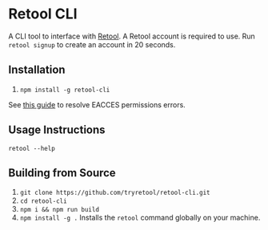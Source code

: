 # Retool CLI

A CLI tool to interface with [Retool](https://retool.com/). A Retool account is required to use. Run `retool signup` to create an account in 20 seconds.

## Installation

1. `npm install -g retool-cli`

See [this guide](https://docs.npmjs.com/resolving-eacces-permissions-errors-when-installing-packages-globally) to resolve EACCES permissions errors.

## Usage Instructions

`retool --help`

## Building from Source

1. `git clone https://github.com/tryretool/retool-cli.git`
2. `cd retool-cli`
3. `npm i && npm run build`
4. `npm install -g .` Installs the `retool` command globally on your machine.
